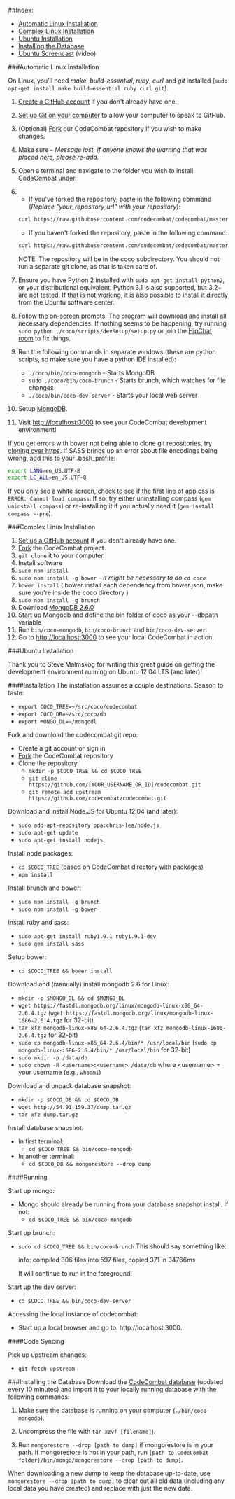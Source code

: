##Index:

* [Automatic Linux Installation](#automatic-linux-installation)
* [Complex Linux Installation](#complex-linux-installation)
* [Ubuntu Installation](#ubuntu-installation)
* [Installing the Database](#installing-the-database)
* [Ubuntu Screencast](http://youtu.be/usN85KSiWUM) (video)

###Automatic Linux Installation

On Linux, you'll need _make_, _build-essential_, _ruby_, _curl_ and _git_ installed (`sudo apt-get install make build-essential ruby curl git`).

1. [Create a GitHub account](https://github.com/join) if you don't already have one.
2. [Set up Git on your computer](https://help.github.com/articles/set-up-git/) to allow your computer to speak to GitHub.
3. (Optional) [Fork](https://github.com/codecombat/codecombat/fork) our CodeCombat repository if you wish to make changes.
4. Make sure - *Message lost, if anyone knows the warning that was placed here, please re-add.*
5. Open a terminal and navigate to the folder you wish to install CodeCombat under.
6. * If you've forked the repository, paste in the following command (*Replace "your_repository_url" with your repository*):

    ```bash
    curl https://raw.githubusercontent.com/codecombat/codecombat/master/scripts/devSetup/bootstrap.sh | bash -s your_repository_url
    ```
   * If you haven't forked the repository, paste in the following command:
    ```bash
    curl https://raw.githubusercontent.com/codecombat/codecombat/master/scripts/devSetup/bootstrap.sh | bash
    ```
    NOTE: The repository will be in the coco subdirectory.  You should not run a separate git clone, as that is taken care of.
7. Ensure you have Python 2 installed with `sudo apt-get install python2`, or your distributional equivalent.  Python 3.1 is also supported, but 3.2+ are not tested.  If that is not working, it is also possible to install it directly from the Ubuntu software center.
8. Follow the on-screen prompts.  The program will download and install all necessary dependencies.  If nothing seems to be happening, try running `sudo python ./coco/scripts/devSetup/setup.py` or join the [HipChat room](https://www.hipchat.com/g3plnOKqa) to fix things.
9.  Run the following commands in separate windows (these are python scripts, so make sure you have a python IDE installed):
    * `./coco/bin/coco-mongodb` - Starts MongoDB
    * `sudo ./coco/bin/coco-brunch` - Starts brunch, which watches for file changes 
    * `./coco/bin/coco-dev-server` - Starts your local web server
10. Setup [MongoDB](#installing-the-database).
11. Visit [http://localhost:3000](http://localhost:3000) to see your CodeCombat development environment!

If you get errors with bower not being able to clone git repositories, try [cloning over https](http://stackoverflow.com/questions/1722807/git-convert-git-urls-to-http-urls/11383587#11383587).  If SASS brings up an error about file encodings being wrong, add this to your .bash_profile:
```bash
export LANG=en_US.UTF-8
export LC_ALL=en_US.UTF-8
```
If you only see a white screen, check to see if the first line of app.css is `ERROR: Cannot load compass`. If so, try either uninstalling compass (`gem uninstall compass`) or re-installing it if you actually need it (`gem install compass --pre`).

###Complex Linux Installation

1. [Set up a GitHub account](https://help.github.com/articles/set-up-git) if you don't already have one.
2. [Fork](https://github.com/codecombat/codecombat/fork) the CodeCombat project.
3. `git clone` it to your computer.
4. Install software
  1. `sudo npm install`
  2. `sudo npm install -g bower` - _It might be necessary to do `cd coco`_
  3. `bower install` ( bower install each dependency from bower.json, make sure you're inside the coco directory )
  4. `sudo npm install -g brunch`
  5. Download [MongoDB 2.6.0](http://www.mongodb.org/downloads)
  6. Start up Mongodb and define the bin folder of coco as your --dbpath variable
5. Run `bin/coco-mongodb`, `bin/coco-brunch` and `bin/coco-dev-server`.
6. Go to [http://localhost:3000](http://localhost:3000) to see your local CodeCombat in action.

###Ubuntu Installation

Thank you to Steve Malmskog for writing this great guide on getting the development environment running on Ubuntu 12.04 LTS (and later)!

####Installation
The installation assumes a couple destinations. Season to taste:

* `export COCO_TREE=~/src/coco/codecombat`
* `export COCO_DB=~/src/coco/db`
* `export MONGO_DL=~/mongodl`

Fork and download the codecombat git repo:
- Create a git account or sign in
- [Fork](https://github.com/codecombat/codecombat/fork) the CodeCombat repository
- Clone the repository:
    - `mkdir -p $COCO_TREE && cd $COCO_TREE`
    - `git clone https://github.com/[YOUR_USERNAME_OR_ID]/codecombat.git`
    - `git remote add upstream https://github.com/codecombat/codecombat.git`

Download and install Node.JS for Ubuntu 12.04 (and later):
- `sudo add-apt-repository ppa:chris-lea/node.js`
- `sudo apt-get update`
- `sudo apt-get install nodejs`

Install node packages:
- `cd $COCO_TREE` (based on CodeCombat directory with packages)
- `npm install `

Install brunch and bower:
- `sudo npm install -g brunch`
- `sudo npm install -g bower`

Install ruby and sass:
- `sudo apt-get install ruby1.9.1 ruby1.9.1-dev`
- `sudo gem install sass`

Setup bower:
- `cd $COCO_TREE && bower install`

Download and (manually) install mongodb 2.6 for Linux:
- `mkdir -p $MONGO_DL && cd $MONGO_DL`
- `wget https://fastdl.mongodb.org/linux/mongodb-linux-x86_64-2.6.4.tgz` (`wget https://fastdl.mongodb.org/linux/mongodb-linux-i686-2.6.4.tgz` for 32-bit)
- `tar xfz mongodb-linux-x86_64-2.6.4.tgz` (`tar xfz mongodb-linux-i686-2.6.4.tgz` for 32-bit)
- `sudo cp mongodb-linux-x86_64-2.6.4/bin/* /usr/local/bin` (`sudo cp mongodb-linux-i686-2.6.4/bin/* /usr/local/bin` for 32-bit)
- `sudo mkdir -p /data/db`
- `sudo chown -R <username>:<username> /data/db` where \<username\> = your username (e.g., `whoami`)

Download and unpack database snapshot:
- `mkdir -p $COCO_DB && cd $COCO_DB`
- `wget http://54.91.159.37/dump.tar.gz`
- `tar xfz dump.tar.gz`

Install database snapshot:
- In first terminal:
   - `cd $COCO_TREE && bin/coco-mongodb`
- In another terminal:
   - `cd $COCO_DB && mongorestore --drop dump`

####Running

Start up mongo:
- Mongo should already be running from your database snapshot install. If not:
   - `cd $COCO_TREE && bin/coco-mongodb`

Start up brunch:
- `sudo cd $COCO_TREE && bin/coco-brunch`
   This should say something like:

   info: compiled 806 files into 597 files, copied 371 in 34766ms

   It will continue to run in the foreground.

Start up the dev server:
- `cd $COCO_TREE && bin/coco-dev-server`

Accessing the local instance of codecombat:
- Start up a local browser and go to: http://localhost:3000.

####Code Syncing

Pick up upstream changes:
- `git fetch upstream`

###Installing the Database
Download the [CodeCombat database](http://54.91.159.37/dump.tar.gz) (updated every 10 minutes) and import it to your locally running database with the following commands:

1. Make sure the database is running on your computer (`./bin/coco-mongodb`).

1. Uncompress the file with `tar xzvf [filename]`).

1. Run `mongorestore --drop [path to dump]` if mongorestore is in your path. If mongorestore is not in your path, run `[path to CodeCombat folder]/bin/mongo/mongorestore --drop [path to dump]`.

When downloading a new dump to keep the database up-to-date, use `mongorestore --drop [path to dump]` to clear out all old data (including any local data you have created) and replace with just the new data.